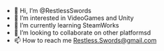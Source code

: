 - 👋 Hi, I’m @RestlessSwords
- 👀 I’m interested in VideoGames and Unity
- 🌱 I’m currently learning SteamWorks
- 💞️ I’m looking to collaborate on other platformsd
- 📫 How to reach me Restless.Swords@gmail.com

<!---
RestlessSwords/RestlessSwords is a ✨ special ✨ repository because its `README.md` (this file) appears on your GitHub profile.
You can click the Preview link to take a look at your changes.
--->
